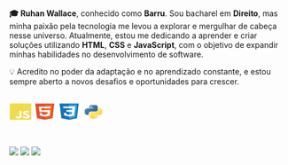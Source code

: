 **🎓 Ruhan Wallace**, conhecido como **Barru**. Sou bacharel em **Direito**, mas minha paixão pela tecnologia me levou a explorar e mergulhar de cabeça nesse universo. Atualmente, estou me dedicando a aprender e criar soluções utilizando **HTML**, **CSS** e **JavaScript**, com o objetivo de expandir minhas habilidades no desenvolvimento de software.

💡 Acredito no poder da adaptação e no aprendizado constante, e estou sempre aberto a novos desafios e oportunidades para crescer.


<div style="display: inline_block"><br>
  <img align="center" alt="Ruhan-Js" height="30" width="40" src="https://raw.githubusercontent.com/devicons/devicon/master/icons/javascript/javascript-plain.svg">
 <img align="center" alt="Ruhan-HTML" height="30" width="40" src="https://raw.githubusercontent.com/devicons/devicon/master/icons/html5/html5-original.svg">
  <img align="center" alt="Ruhan-CSS" height="30" width="40" src="https://raw.githubusercontent.com/devicons/devicon/master/icons/css3/css3-original.svg">
  <img align="center" alt="Ruhan-Python" height="30" width="40" src="https://raw.githubusercontent.com/devicons/devicon/master/icons/python/python-original.svg">
 </div>
 <br></br>
<div> 
  
  <a href="https://www.instagram.com/ruhanwallace" target="_blank"><img src="https://img.shields.io/badge/-Instagram-%23E4405F?style=for-the-badge&logo=instagram&logoColor=white" target="_blank"></a>
  <a href = "ruhanwallace@gmail.com"><img src="https://img.shields.io/badge/-Gmail-%23333?style=for-the-badge&logo=gmail&logoColor=white" target="_blank"></a>
  <a href="https://www.linkedin.com/in/ruhan-wallace-224331210" target="_blank"><img src="https://img.shields.io/badge/-LinkedIn-%230077B5?style=for-the-badge&logo=linkedin&logoColor=white" target="_blank"></a> 
  
</div>
